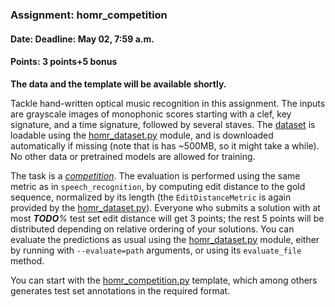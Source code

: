 ### Assignment: homr_competition
#### Date: Deadline: May 02, 7:59 a.m.
#### Points: 3 points+5 bonus

**The data and the template will be available shortly.**

Tackle hand-written optical music recognition in this assignment. The inputs are
grayscale images of monophonic scores starting with a clef, key signature, and a time
signature, followed by several staves. The
[dataset](https://ufal.mff.cuni.cz/~straka/courses/npfl114/2122/demos/homr_train.html)
is loadable using the
[homr_dataset.py](https://github.com/ufal/npfl114/tree/master/labs/10/homr_dataset.py)
module, and is downloaded automatically if missing (note that is has ~500MB, so
it might take a while). No other data or pretrained models are allowed for
training.

The task is a [_competition_](https://ufal.mff.cuni.cz/courses/npfl114/2122-summer#competitions).
The evaluation is performed using the same metric as in `speech_recognition`, by
computing edit distance to the gold sequence, normalized by its length (the
`EditDistanceMetric` is again provided by the
[homr_dataset.py](https://github.com/ufal/npfl114/tree/master/labs/10/homr_dataset.py)).
Everyone who submits a solution with at most
_**TODO**%_ test set edit distance will get 3 points; the rest 5 points will be
distributed depending on relative ordering of your solutions.
You can evaluate the predictions as usual using the
[homr_dataset.py](https://github.com/ufal/npfl114/tree/master/labs/10/homr_dataset.py)
module, either by running with `--evaluate=path` arguments, or using its
`evaluate_file` method.

You can start with the
[homr_competition.py](https://github.com/ufal/npfl114/tree/master/labs/10/homr_competition.py)
template, which among others generates test set annotations in the required format.
